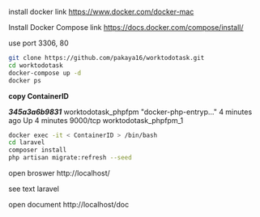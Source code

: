 install docker
 link https://www.docker.com/docker-mac

Install Docker Compose
 link https://docs.docker.com/compose/install/

use port 3306, 80

```bash
git clone https://github.com/pakaya16/worktodotask.git
cd worktodotask
docker-compose up -d
docker ps
```
**copy ContainerID**

**_345a3a6b9831_**        worktodotask_phpfpm   "docker-php-entryp..."   4 minutes ago       Up 4 minutes        9000/tcp                      worktodotask_phpfpm_1

```bash
docker exec -it < ContainerID > /bin/bash
cd laravel
composer install
php artisan migrate:refresh --seed

```
open broswer
 http://localhost/
 
 see text laravel
 
open document
 http://localhost/doc